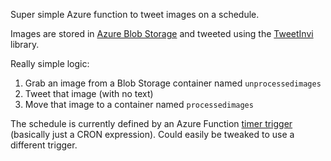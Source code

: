Super simple Azure function to tweet images on a schedule.

Images are stored in [Azure Blob Storage](https://azure.microsoft.com/en-us/services/storage/blobs/) and tweeted using the [TweetInvi](https://github.com/linvi/tweetinvi) library.

Really simple logic:

1. Grab an image from a Blob Storage container named `unprocessedimages`
1. Tweet that image (with no text)
1. Move that image to a container named `processedimages`

The schedule is currently defined by an Azure Function [timer trigger](https://docs.microsoft.com/en-us/azure/azure-functions/functions-bindings-timer) (basically just a CRON expression). Could easily be tweaked to use a different trigger.
